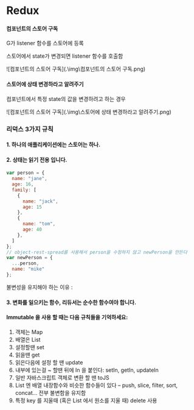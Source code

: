 # Redux

#### 컴포넌트의 스토어 구독

G가 listener 함수를 스토어에 등록

스토어에서 state가 변경되면 listener 함수를 호출함

![컴포넌트의 스토어 구독](.\img\컴포넌트의 스토어 구독.png)



#### 스토어에 상태 변경하라고 알려주기

컴포넌트에서 특정 state의 값을 변경하려고 하는 경우

![컴포넌트의 스토어 구독](.\img\스토어에 상태 변경하라고 알려주기.png)

#### 

### 리덕스 3가지 규칙

#### 1. 하나의 애플리케이션에는 스토어는 하나.

#### 2. 상태는 읽기 전용 입니다.

```javascript
var person = {
  name: "jane",
  age: 16,
  family: [
    {
      name: "jack",
      age: 15
    },
    {
      name: "tom",
      age: 40
    },
  ]
};
// object-rest-spread를 사용해서 person을 수정하지 않고 newPerson을 만든다
var newPerson = {
  ...person,
  name: "mike"
};
```

불변성을 유지해야 하는 이유 : 

#### 3. 변화를 일으키는 함수, 리듀서는 순수한 함수여야 합니다.



#### Immutable 을 사용 할 때는 다음 규칙들을 기억하세요:

1. 객체는 Map
2. 배열은 List
3. 설정할땐 set
4. 읽을땐 get
5. 읽은다음에 설정 할 땐 update
6. 내부에 있는걸 ~ 할땐 뒤에 In 을 붙인다: setIn, getIn, updateIn
7. 일반 자바스크립트 객체로 변환 할 땐 toJS
8. List 엔 배열 내장함수와 비슷한 함수들이 있다 – push, slice, filter, sort, concat… 전부 불변함을 유지함
9. 특정 key 를 지울때 (혹은 List 에서 원소를 지울 때) delete 사용